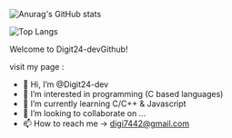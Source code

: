 
![Anurag's GitHub stats](https://github-readme-stats.vercel.app/api?username=Digit24-dev&theme=default&show_icons=true)

![Top Langs](https://github-readme-stats.vercel.app/api/top-langs/?username=Digit24-dev&layout=compact&theme=default)

Welcome to Digit24-devGithub!

visit my page : [](studygram.xyz)

- 👋 Hi, I’m @Digit24-dev
- 👀 I’m interested in programming (C based languages)
- 🌱 I’m currently learning C/C++ & Javascript
- 💞️ I’m looking to collaborate on ...
- 📫 How to reach me -> digi7442@gmail.com

<!---
Digit24-dev/Digit24-dev is a ✨ special ✨ repository because its `README.md` (this file) appears on your GitHub profile.
You can click the Preview link to take a look at your changes.
--->
